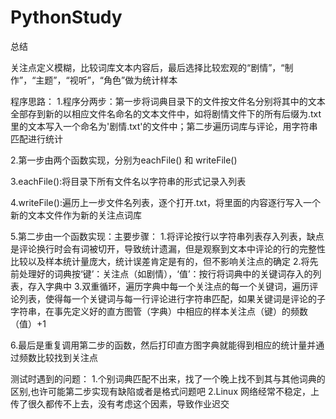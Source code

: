 # PythonStudy
总结

关注点定义模糊，比较词库文本内容后，最后选择比较宏观的“剧情”，“制作”，“主题”，“视听”，“角色”做为统计样本

程序思路：
1.程序分两步：第一步将词典目录下的文件按文件名分别将其中的文本全部存到新的以相应文件名命名的文本文件中，如将剧情文件下的所有后缀为.txt里的文本写入一个命名为'剧情.txt'的文件中；第二步遍历词库与评论，用字符串匹配进行统计

2.第一步由两个函数实现，分别为eachFile() 和 writeFile()

3.eachFile():将目录下所有文件名以字符串的形式记录入列表

4.writeFile():遍历上一步文件名列表，逐个打开.txt，将里面的内容逐行写入一个新的文本文件作为新的关注点词库

5.第二步由一个函数实现：主要步骤：
	1.将评论按行以字符串列表存入列表，缺点是评论换行时会有词被切开，导致统计遗漏，但是观察到文本中评论的行的完整性比较以及样本统计量庞大，统计误差肯定是有的，但不影响关注点的确定
	2.将先前处理好的词典按‘键’：关注点（如剧情），‘值’：按行将词典中的关键词存入的列表，存入字典中
	3.双重循环，遍历字典中每一个关注点的每一个关键词，遍历评论列表，使得每一个关键词与每一行评论进行字符串匹配，如果关键词是评论的子字符串，在事先定义好的直方图管（字典）中相应的样本关注点（键）的频数（值）+1

6.最后是重复调用第二步的函数，然后打印直方图字典就能得到相应的统计量并通过频数比较找到关注点

测试时遇到的问题：
1.个别词典匹配不出来，找了一个晚上找不到其与其他词典的区别,也许可能第二步实现有缺陷或者是格式问题吧
2.Linux 网络经常不稳定，上传了很久都传不上去，没有考虑这个因素，导致作业迟交

